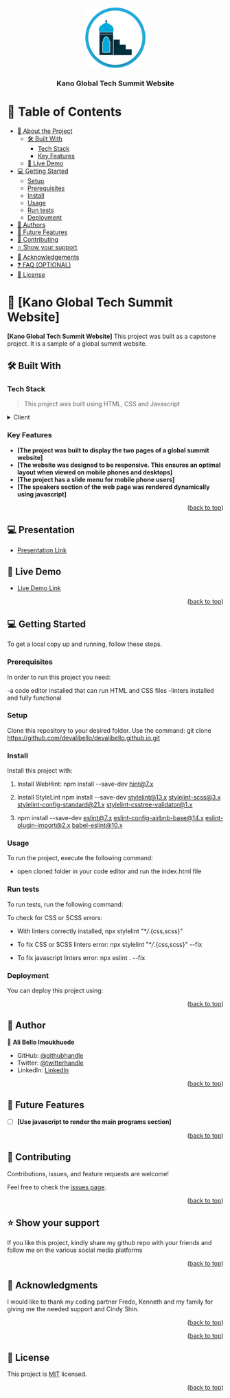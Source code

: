 <a name="readme-top"></a>

<!--
HOW TO USE:
This is an example of how you may give instructions on setting up your project locally.

Modify this file to match your project and remove sections that don't apply.

REQUIRED SECTIONS:
- Table of Contents
- About the Project
  - Built With
  - Live Demo
- Getting Started
- Authors
- Future Features
- Contributing
- Show your support
- Acknowledgements
- License

OPTIONAL SECTIONS:
- FAQ

After you're finished please remove all the comments and instructions!
-->

<div align="center">
  <!-- You are encouraged to replace this logo with your own! Otherwise you can also remove it. -->
  <img src="img/global_minbar.png" alt="logo" width="140"  height="auto" />
  <br/>

  <h3><b>Kano Global Tech Summit Website</b></h3>

</div>

<!-- TABLE OF CONTENTS -->

# 📗 Table of Contents

- [📖 About the Project](#about-project)
  - [🛠 Built With](#built-with)
    - [Tech Stack](#tech-stack)
    - [Key Features](#key-features)
  - [🚀 Live Demo](#live-demo)
- [💻 Getting Started](#getting-started)
  - [Setup](#setup)
  - [Prerequisites](#prerequisites)
  - [Install](#install)
  - [Usage](#usage)
  - [Run tests](#run-tests)
  - [Deployment](#triangular_flag_on_post-deployment)
- [👥 Authors](#authors)
- [🔭 Future Features](#future-features)
- [🤝 Contributing](#contributing)
- [⭐️ Show your support](#support)
- [🙏 Acknowledgements](#acknowledgements)
- [❓ FAQ (OPTIONAL)](#faq)
- [📝 License](#license)

<!-- PROJECT DESCRIPTION -->

# 📖 [Kano Global Tech Summit Website] <a name="about-project"></a>

**[Kano Global Tech Summit Website]** This project was built as a capstone project. It is a sample of a global summit website.

## 🛠 Built With <a name="built-with"></a>

### Tech Stack <a name="tech-stack"></a>

> This project was built using HTML, CSS and Javascript

<details>
  <summary>Client</summary>
  <ul>
    <li><a href="https://html.com/">HTML</a></li>
    <li><a href="https://www.w3.org/Style/CSS/Overview.en.html">CSS</a></li>
    <li><a href="https://www.javascript.com/">Javascript</a></li>
  </ul>
</details>

### Key Features <a name="key-features"></a>

- **[The project was built to display the two pages of a global summit website]**
- **[The website was designed to be responsive. This ensures an optimal layout when viewed on mobile phones and desktops]**
- **[The project has a slide menu for mobile phone users]**
- **[The speakers section of the web page was rendered dynamically using javascript]**

<p align="right">(<a href="#readme-top">back to top</a>)</p>

## 💻 Presentation <a name="Prsentation"></a>

- [Presentation Link](https://www.loom.com/share/8698562527d04abca6ed45fb21da91b6)

<!-- LIVE DEMO -->

## 🚀 Live Demo <a name="live-demo"></a>

- [Live Demo Link](https://devalibello.github.io/capstone-1/)

<p align="right">(<a href="#readme-top">back to top</a>)</p>

<!-- GETTING STARTED -->

## 💻 Getting Started <a name="getting-started"></a>

To get a local copy up and running, follow these steps.

### Prerequisites

In order to run this project you need:

-a code editor installed that can run HTML and CSS files
-linters installed and fully functional

### Setup

Clone this repository to your desired folder. Use the command: git clone https://github.com/devalibello/devalibello.github.io.git

### Install

Install this project with:

1.  Install WebHint: npm install --save-dev hint@7.x

2.  Install StyleLint npm install --save-dev stylelint@13.x stylelint-scss@3.x stylelint-config-standard@21.x stylelint-csstree-validator@1.x

3.  npm install --save-dev eslint@7.x eslint-config-airbnb-base@14.x eslint-plugin-import@2.x babel-eslint@10.x

### Usage

To run the project, execute the following command:

- open cloned folder in your code editor and run the index.html file

### Run tests

To run tests, run the following command:

To check for CSS or SCSS errors:

- With linters correctly installed,
  npx stylelint "\*_/_.{css,scss}"

- To fix CSS or SCSS linters error:
  npx stylelint "\*_/_.{css,scss}" --fix

- To fix javascript linters error:
  npx eslint . --fix

### Deployment

You can deploy this project using:

<!--
Example:

```sh

```
 -->

<p align="right">(<a href="#readme-top">back to top</a>)</p>

<!-- AUTHOR -->

## 👥 Author <a name="authors"></a>

👤 **Ali Bello Imoukhuede**

- GitHub: [@githubhandle](https://github.com/devalibello)
- Twitter: [@twitterhandle](https://twitter.com/i_am_aalee)
- LinkedIn: [LinkedIn](https://www.linkedin.com/in/ali-bello-imoukhuede/)

<p align="right">(<a href="#readme-top">back to top</a>)</p>

<!-- FUTURE FEATURES -->

## 🔭 Future Features <a name="future-features"></a>

- [ ] **[Use javascript to render the main programs section]**

<p align="right">(<a href="#readme-top">back to top</a>)</p>

<!-- CONTRIBUTING -->

## 🤝 Contributing <a name="contributing"></a>

Contributions, issues, and feature requests are welcome!

Feel free to check the [issues page](../../issues/).

<p align="right">(<a href="#readme-top">back to top</a>)</p>

<!-- SUPPORT -->

## ⭐️ Show your support <a name="support"></a>

If you like this project, kindly share my github repo with your friends and follow me on the various social media platforms

<p align="right">(<a href="#readme-top">back to top</a>)</p>

<!-- ACKNOWLEDGEMENTS -->

## 🙏 Acknowledgments <a name="acknowledgements"></a>

I would like to thank my coding partner Fredo, Kenneth and my family for giving me the needed support and Cindy Shin.

<p align="right">(<a href="#readme-top">back to top</a>)</p>

<p align="right">(<a href="#readme-top">back to top</a>)</p>

<!-- LICENSE -->

## 📝 License <a name="license"></a>

This project is [MIT](./LICENSE) licensed.

<p align="right">(<a href="#readme-top">back to top</a>)</p>
